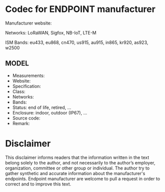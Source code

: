 # Codec for ENDPOINT manufacturer

Manufacturer website:

Networks: LoRaWAN, Sigfox, NB-IoT, LTE-M

ISM Bands: eu433, eu868, cn470, us915, au915, in865, kr920, as923, w2500

## MODEL
* Measurements:
* Website:
* Specification:
* Class:
* Networks:
* Bands:
* Status: end of life, retired, ...
* Enclosure: indoor, outdoor (IP67), ...
* Source code:
* Remark:

# Disclaimer
This disclaimer informs readers that the information written in the text belong solely to the author, and not necessarily to the author’s employer, organization, committee or other group or individual. The author try to gather synthetic and accurate information about the manufacturer's endpoints. Endpoint manufacturer are welcome to pull a request in order to correct and to improve this text.
